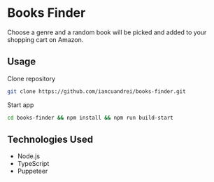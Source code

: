 # Books Finder

Choose a genre and a random book will be picked and added to your shopping cart on Amazon.

## Usage

Clone repository

```bash
git clone https://github.com/iancuandrei/books-finder.git
```

Start app

```bash
cd books-finder && npm install && npm run build-start
```

## Technologies Used

- Node.js
- TypeScript
- Puppeteer
